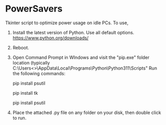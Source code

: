 # PowerSavers
Tkinter script to optimize power usage on idle PCs.
To use, 

1) Install the latest version of Python. Use all default options.
https://www.python.org/downloads/

2) Reboot. 

3) Open Command Prompt in WIndows and visit the "pip.exe" folder location (typically C:\Users\<<YourUserName>>\AppData\Local\Programs\Python\Python311\Scripts"
Run the following commands:

    pip install psutil
    
    pip install tk
    
    pip install psutil

4) Place the attached .py file on any folder on your disk, then double click to run.

